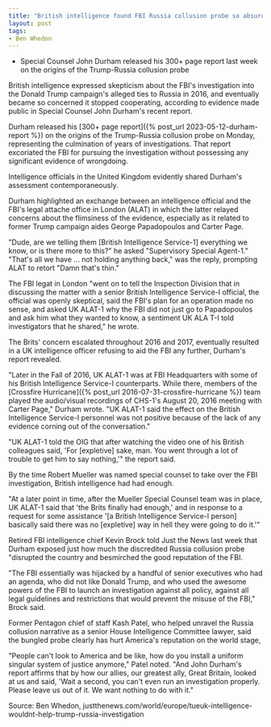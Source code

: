 ```yaml
---
title: "British intelligence found FBI Russia collusion probe so absurd it stopped helping"
layout: post
tags:
- Ben Whedon
---
```


- Special Counsel John Durham released his 300+ page report last week on the origins of the Trump-Russia collusion probe

British intelligence expressed skepticism about the FBI's investigation into the Donald Trump campaign's alleged ties to Russia in 2016, and eventually became so concerned it stopped cooperating, according to evidence made public in Special Counsel John Durham's recent report.

Durham released his [300+ page report]({% post_url 2023-05-12-durham-report %}) on the origins of the Trump-Russia collusion probe on Monday, representing the culmination of years of investigations. That report excoriated the FBI for pursuing the investigation without possessing any significant evidence of wrongdoing.

Intelligence officials in the United Kingdom evidently shared Durham's assessment contemporaneously.

Durham highlighted an exchange between an intelligence official and the FBI's legal attache office in London (ALAT) in which the latter relayed concerns about the flimsiness of the evidence, especially as it related to former Trump campaign aides George Papadopoulos and Carter Page.

"Dude, are we telling them [British Intelligence Service-1]  everything we know, or is there more to this?" he asked "Supervisory Special Agent-1." "That's all we have ... not holding anything back," was the reply, prompting ALAT to retort "Damn that's thin."

The FBI legat in London "went on to tell the Inspection Division that in discussing the matter with a senior British Intelligence Service-I official, the official was openly skeptical, said the FBI's plan for an operation made no sense, and asked UK ALAT-1 why the FBI did not just go to  Papadopoulos and ask him what they wanted to know, a sentiment UK ALA T-I told investigators that he shared," he wrote.

The Brits' concern escalated throughout 2016 and 2017, eventually resulted in a UK intelligence officer refusing to aid the FBI any further, Durham's report revealed.

"Later in the Fall of 2016, UK ALAT-1 was at FBI Headquarters with some of his British Intelligence Service-I counterparts. While there, members of the [Crossfire Hurricane]({% post_url 2016-07-31-crossfire-hurricane %}) team played the audio/visual recordings of CHS-1's August 20, 2016 meeting with Carter Page," Durham wrote. "UK ALAT-1 said the effect on the British Intelligence Service-I personnel was not positive because of the lack of any evidence corning out of the conversation."

"UK ALAT-1 told the OIG that after watching the video one of his British colleagues said, 'For [expletive] sake, man. You went through a lot of trouble to get him to say nothing,'" the report said.

By the time Robert Mueller was named special counsel to take over the FBI investigation, British intelligence had had enough.

"At a later point in time, after the Mueller Special Counsel team was in place, UK ALAT-1 said that 'the Brits finally had enough,' and in response to a request for some assistance '[a British Intelligence Service-I person] basically said there was no [expletive] way in hell they were going to do it.'"

Retired FBI intelligence chief Kevin Brock told Just the News last week that Durham exposed just how much the discredited Russia collusion probe "disrupted the country and besmirched the good reputation of the FBI.

"The FBI essentially was hijacked by a handful of senior executives who had an agenda, who did not like Donald Trump, and who used the awesome powers of the FBI to launch an investigation against all policy, against all legal guidelines and restrictions that would prevent the misuse of the FBI," Brock said.

Former Pentagon chief of staff Kash Patel, who helped unravel the Russia collusion narrative as a senior House Intelligence Committee lawyer, said the bungled probe clearly has hurt America's reputation on the world stage,

"People can't look to America and be like, how do you install a uniform singular system of justice anymore," Patel noted. "And John Durham's report affirms that by how our allies, our greatest ally, Great Britain, looked at us and said, 'Wait a second, you can't even run an investigation properly. Please leave us out of it. We want nothing to do with it."

Source: Ben Whedon, justthenews.com/world/europe/tueuk-intelligence-wouldnt-help-trump-russia-investigation

